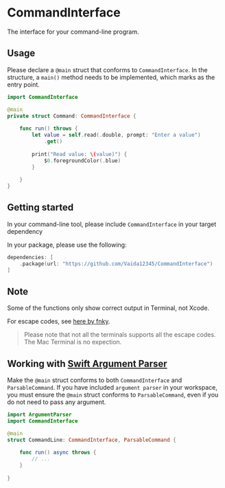 # CommandInterface

The interface for your command-line program.

## Usage

Please declare a `@main` struct that conforms to `CommandInterface`. In the structure, a `main()` method needs to be implemented, which marks as the entry point.

```swift
import CommandInterface

@main
private struct Command: CommandInterface {
    
    func run() throws {
        let value = self.read(.double, prompt: "Enter a value")
            .get()
        
        print("Read value: \(value)") {
            $0.foregroundColor(.blue)
        }
        
    }
}
```

## Getting started

In your command-line tool, please include `CommandInterface` in your target dependency

In your package, please use the following:

```swift
dependencies: [
    .package(url: "https://github.com/Vaida12345/CommandInterface")
]
```

## Note

Some of the functions only show correct output in Terminal, not Xcode.

For escape codes, see [here by fnky](https://gist.github.com/fnky/458719343aabd01cfb17a3a4f7296797).

> Please note that not all the terminals supports all the escape codes. The Mac Terminal is no expection. 

## Working with [Swift Argument Parser](https://github.com/apple/swift-argument-parser)

Make the `@main` struct conforms to both `CommandInterface` and `ParsableCommand`. If you have included `argument parser` in your workspace, you must ensure the `@main` struct conforms to `ParsableCommand`, even if you do not need to pass any argument.

```swift
import ArgumentParser
import CommandInterface

@main
struct CommandLine: CommandInterface, ParsableCommand {
    
    func run() async throws {
        // ...
    }
    
}
```
